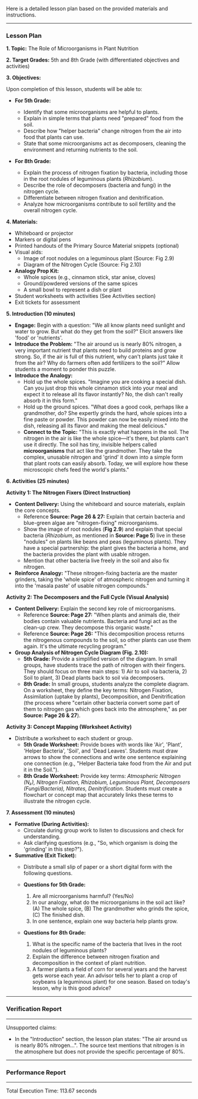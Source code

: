 Here is a detailed lesson plan based on the provided materials and instructions.

---

### **Lesson Plan**

**1. Topic:** The Role of Microorganisms in Plant Nutrition

**2. Target Grades:** 5th and 8th Grade (with differentiated objectives and activities)

**3. Objectives:**

Upon completion of this lesson, students will be able to:

*   **For 5th Grade:**
    *   Identify that some microorganisms are helpful to plants.
    *   Explain in simple terms that plants need "prepared" food from the soil.
    *   Describe how "helper bacteria" change nitrogen from the air into food that plants can use.
    *   State that some microorganisms act as decomposers, cleaning the environment and returning nutrients to the soil.

*   **For 8th Grade:**
    *   Explain the process of nitrogen fixation by bacteria, including those in the root nodules of leguminous plants (*Rhizobium*).
    *   Describe the role of decomposers (bacteria and fungi) in the nitrogen cycle.
    *   Differentiate between nitrogen fixation and denitrification.
    *   Analyze how microorganisms contribute to soil fertility and the overall nitrogen cycle.

**4. Materials:**

*   Whiteboard or projector
*   Markers or digital pens
*   Printed handouts of the Primary Source Material snippets (optional)
*   Visual aids:
    *   Image of root nodules on a leguminous plant (Source: Fig 2.9)
    *   Diagram of the Nitrogen Cycle (Source: Fig 2.10)
*   **Analogy Prop Kit:**
    *   Whole spices (e.g., cinnamon stick, star anise, cloves)
    *   Ground/powdered versions of the same spices
    *   A small bowl to represent a dish or plant
*   Student worksheets with activities (See Activities section)
*   Exit tickets for assessment

**5. Introduction (10 minutes)**

*   **Engage:** Begin with a question: "We all know plants need sunlight and water to grow. But what do they get from the soil?" Elicit answers like 'food' or 'nutrients'.
*   **Introduce the Problem:** "The air around us is nearly 80% nitrogen, a very important nutrient that plants need to build proteins and grow strong. So, if the air is full of this nutrient, why can't plants just take it from the air? Why do farmers often add fertilizers to the soil?" Allow students a moment to ponder this puzzle.
*   **Introduce the Analogy:**
    *   Hold up the whole spices. "Imagine you are cooking a special dish. Can you just drop this whole cinnamon stick into your meal and expect it to release all its flavor instantly? No, the dish can't really absorb it in this form."
    *   Hold up the ground spices. "What does a good cook, perhaps like a grandmother, do? She expertly grinds the hard, whole spices into a fine paste or powder. This powder can now be easily mixed into the dish, releasing all its flavor and making the meal delicious."
    *   **Connect to the Topic:** "This is exactly what happens in the soil. The nitrogen in the air is like the whole spice—it's there, but plants can't use it directly. The soil has tiny, invisible helpers called **microorganisms** that act like the grandmother. They take the complex, unusable nitrogen and 'grind' it down into a simple form that plant roots can easily absorb. Today, we will explore how these microscopic chefs feed the world's plants."

**6. Activities (25 minutes)**

**Activity 1: The Nitrogen Fixers (Direct Instruction)**

*   **Content Delivery:** Using the whiteboard and source materials, explain the core concepts.
    *   Reference **Source: Page 26 & 27:** Explain that certain bacteria and blue-green algae are "nitrogen-fixing" microorganisms.
    *   Show the image of root nodules (**Fig 2.9**) and explain that special bacteria (*Rhizobium*, as mentioned in **Source: Page 5**) live in these "nodules" on plants like beans and peas (leguminous plants). They have a special partnership: the plant gives the bacteria a home, and the bacteria provides the plant with usable nitrogen.
    *   Mention that other bacteria live freely in the soil and also fix nitrogen.
*   **Reinforce Analogy:** "These nitrogen-fixing bacteria are the master grinders, taking the 'whole spice' of atmospheric nitrogen and turning it into the 'masala paste' of usable nitrogen compounds."

**Activity 2: The Decomposers and the Full Cycle (Visual Analysis)**

*   **Content Delivery:** Explain the second key role of microorganisms.
    *   Reference **Source: Page 27:** "When plants and animals die, their bodies contain valuable nutrients. Bacteria and fungi act as the clean-up crew. They decompose this organic waste."
    *   Reference **Source: Page 26:** "This decomposition process returns the nitrogenous compounds to the soil, so other plants can use them again. It's the ultimate recycling program."
*   **Group Analysis of Nitrogen Cycle Diagram (Fig. 2.10):**
    *   **5th Grade:** Provide a simplified version of the diagram. In small groups, have students trace the path of nitrogen with their fingers. They should focus on three main steps: 1) Air to soil via bacteria, 2) Soil to plant, 3) Dead plants back to soil via decomposers.
    *   **8th Grade:** In small groups, students analyze the complete diagram. On a worksheet, they define the key terms: Nitrogen Fixation, Assimilation (uptake by plants), Decomposition, and Denitrification (the process where "certain other bacteria convert some part of them to nitrogen gas which goes back into the atmosphere," as per **Source: Page 26 & 27**).

**Activity 3: Concept Mapping (Worksheet Activity)**

*   Distribute a worksheet to each student or group.
    *   **5th Grade Worksheet:** Provide boxes with words like 'Air', 'Plant', 'Helper Bacteria', 'Soil', and 'Dead Leaves'. Students must draw arrows to show the connections and write one sentence explaining one connection (e.g., "Helper Bacteria take food from the Air and put it in the Soil.").
    *   **8th Grade Worksheet:** Provide key terms: *Atmospheric Nitrogen (N₂), Nitrogen Fixation, Rhizobium, Leguminous Plant, Decomposers (Fungi/Bacteria), Nitrates, Denitrification*. Students must create a flowchart or concept map that accurately links these terms to illustrate the nitrogen cycle.

**7. Assessment (10 minutes)**

*   **Formative (During Activities):**
    *   Circulate during group work to listen to discussions and check for understanding.
    *   Ask clarifying questions (e.g., "So, which organism is doing the 'grinding' in this step?").
*   **Summative (Exit Ticket):**
    *   Distribute a small slip of paper or a short digital form with the following questions.

    *   **Questions for 5th Grade:**
        1.  Are all microorganisms harmful? (Yes/No)
        2.  In our analogy, what do the microorganisms in the soil act like? (A) The whole spice, (B) The grandmother who grinds the spice, (C) The finished dish.
        3.  In one sentence, explain one way bacteria help plants grow.

    *   **Questions for 8th Grade:**
        1.  What is the specific name of the bacteria that lives in the root nodules of leguminous plants?
        2.  Explain the difference between nitrogen fixation and decomposition in the context of plant nutrition.
        3.  A farmer plants a field of corn for several years and the harvest gets worse each year. An advisor tells her to plant a crop of soybeans (a leguminous plant) for one season. Based on today's lesson, why is this good advice?
---
### Verification Report
---
Unsupported claims:

*   In the "Introduction" section, the lesson plan states: "The air around us is nearly 80% nitrogen...". The source text mentions that nitrogen is in the atmosphere but does not provide the specific percentage of 80%.


---
### Performance Report
---
Total Execution Time: 113.67 seconds